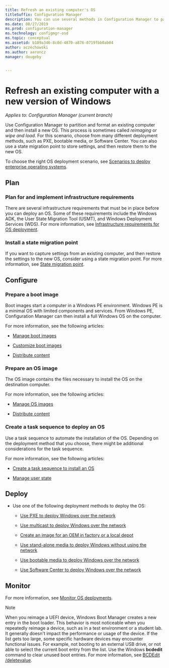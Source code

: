 ```yaml
---
title: Refresh an existing computer's OS
titleSuffix: Configuration Manager
description: You can use several methods in Configuration Manager to partition and format an existing computer and install a new OS on the computer.
ms.date: 08/27/2019
ms.prod: configuration-manager
ms.technology: configmgr-osd
ms.topic: conceptual
ms.assetid: b189a346-8c0d-4870-a876-0719fbb0ab04
author: aczechowski
ms.author: aaroncz
manager: dougeby


---
```


# Refresh an existing computer with a new version of Windows

*Applies to: Configuration Manager (current branch)*

Use Configuration Manager to partition and format an existing computer and then install a new OS. This process is sometimes called *reimaging* or *wipe and load*. For this scenario, choose from many different deployment methods, such as PXE, bootable media, or Software Center. You can also use a state migration point to store settings, and then restore them to the new OS.

To choose the right OS deployment scenario, see [Scenarios to deploy enterprise operating systems](scenarios-to-deploy-enterprise-operating-systems.md).  

## <a name="BKMK_Plan"></a> Plan  

### Plan for and implement infrastructure requirements

There are several infrastructure requirements that must be in place before you can deploy an OS. Some of these requirements include the Windows ADK, the User State Migration Tool (USMT), and Windows Deployment Services (WDS). For more information, see [Infrastructure requirements for OS deployment](../plan-design/infrastructure-requirements-for-operating-system-deployment.md).  

### Install a state migration point

If you want to capture settings from an existing computer, and then restore the settings to the new OS, consider using a state migration point. For more information, see [State migration point](../get-started/prepare-site-system-roles-for-operating-system-deployments.md#BKMK_StateMigrationPoints).  

## <a name="BKMK_Configure"></a> Configure  

### Prepare a boot image

Boot images start a computer in a Windows PE environment. Windows PE is a minimal OS with limited components and services. From Windows PE, Configuration Manager can then install a full Windows OS on the computer.

For more information, see the following articles:

- [Manage boot images](../get-started/manage-boot-images.md)

- [Customize boot images](../get-started/customize-boot-images.md)

- [Distribute content](../../core/servers/deploy/configure/deploy-and-manage-content.md#bkmk_distribute)

### Prepare an OS image

The OS image contains the files necessary to install the OS on the destination computer.

For more information, see the following articles:

- [Manage OS images](../get-started/manage-operating-system-images.md)

- [Distribute content](../../core/servers/deploy/configure/deploy-and-manage-content.md#bkmk_distribute)

### Create a task sequence to deploy an OS

Use a task sequence to automate the installation of the OS. Depending on the deployment method that you choose, there might be additional considerations for the task sequence.

For more information, see the following articles:

- [Create a task sequence to install an OS](create-a-task-sequence-to-install-an-operating-system.md)

- [Manage user state](../get-started/manage-user-state.md)

## <a name="BKMK_Deploy"></a> Deploy

- Use one of the following deployment methods to deploy the OS:  

  - [Use PXE to deploy Windows over the network](use-pxe-to-deploy-windows-over-the-network.md)  

  - [Use multicast to deploy Windows over the network](use-multicast-to-deploy-windows-over-the-network.md)  

  - [Create an image for an OEM in factory or a local depot](create-an-image-for-an-oem-in-factory-or-a-local-depot.md)  

  - [Use stand-alone media to deploy Windows without using the network](use-stand-alone-media-to-deploy-windows-without-using-the-network.md)  

  - [Use bootable media to deploy Windows over the network](use-bootable-media-to-deploy-windows-over-the-network.md)  

  - [Use Software Center to deploy Windows over the network](use-software-center-to-deploy-windows-over-the-network.md)  

## Monitor  

For more information, see [Monitor OS deployments](monitor-operating-system-deployments.md).  

> [!Note]
> When you reimage a UEFI device, Windows Boot Manager creates a new entry in the boot loader. This behavior is most noticeable when you repeatedly reimage a device, such as in a test environment or a student lab. It generally doesn't impact the performance or usage of the device. If the list gets too large, some specific hardware devices may encounter functional issues. For example, not booting to an external USB drive, or not able to select the current boot entry from the list. Use the Windows **bcdedit** command to clear unused boot entries. For more information, see [BCDEdit /deletevalue](https://docs.microsoft.com/windows-hardware/drivers/devtest/bcdedit--deletevalue).<!-- 2841926 -->
